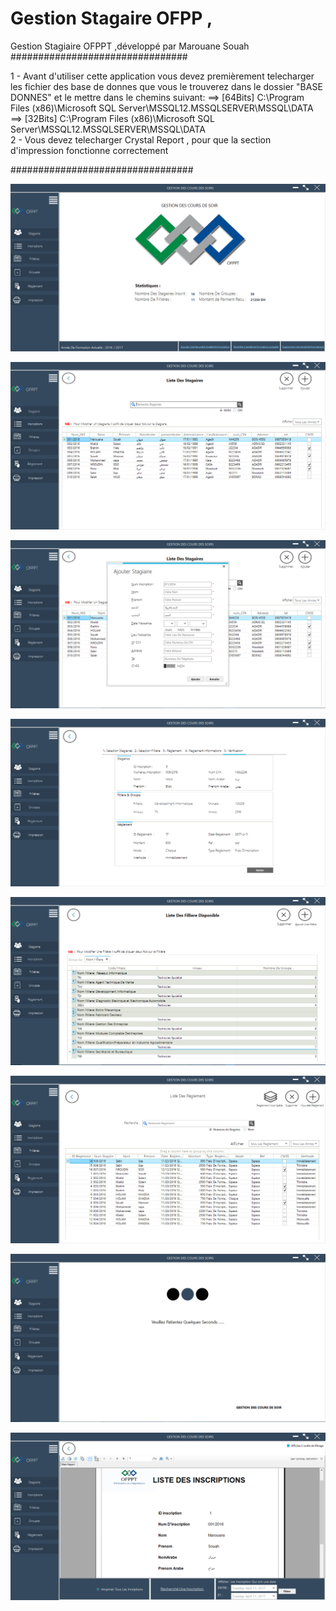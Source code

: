 # Gestion Stagaire OFPP ,
Gestion Stagiaire OFPPT ,développé par Marouane Souah
################################

1 - Avant d'utiliser cette application vous devez premièrement telecharger les fichier des base de donnes que vous le trouverez dans le dossier "BASE DONNES" et le mettre dans le chemins suivant:
==> [64Bits] C:\Program Files (x86)\Microsoft SQL Server\MSSQL12.MSSQLSERVER\MSSQL\DATA\
==> [32Bits] C:\Program Files (x86)\Microsoft SQL Server\MSSQL12.MSSQLSERVER\MSSQL\DATA\
2 - Vous devez telecharger Crystal Report , pour que la section d'impression fonctionne correctement

#################################

![alt text](ApplicationImages/1.PNG "Gestion stagaire OFPPT")

![alt text](ApplicationImages/2.PNG "Gestion stagaire OFPPT")

![alt text](ApplicationImages/3.PNG "Gestion stagaire OFPPT")

![alt text](ApplicationImages/4.PNG "Gestion stagaire OFPPT")

![alt text](ApplicationImages/5.PNG "Gestion stagaire OFPPT")

![alt text](ApplicationImages/6.PNG "Gestion stagaire OFPPT")

![alt text](ApplicationImages/7.PNG "Gestion stagaire OFPPT")

![alt text](ApplicationImages/8.PNG "Gestion stagaire OFPPT By Marouane Souah")





